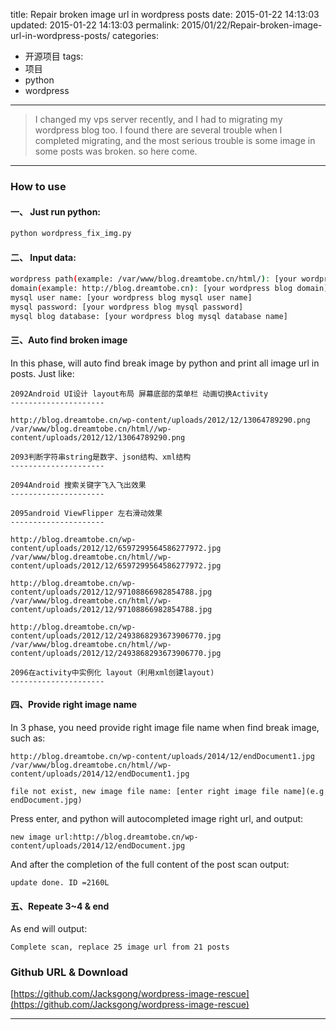 title: Repair broken image url in wordpress posts
date: 2015-01-22 14:13:03
updated: 2015-01-22 14:13:03
permalink: 2015/01/22/Repair-broken-image-url-in-wordpress-posts/
categories:
- 开源项目
tags:
- 项目
- python
- wordpress

---

>I changed my vps server recently, and I had to migrating my wordpress blog too. I found there are several trouble when I completed migrating, and the most serious trouble is some image in some posts was broken. so here come.

<!--more-->

---
### How to use
#### 一、 Just run python:

```bash
python wordpress_fix_img.py
```

#### 二、 Input data:

```bash
wordpress path(example: /var/www/blog.dreamtobe.cn/html/): [your wordpress absolute path]
domain(example: http://blog.dreamtobe.cn): [your wordpress blog domain]
mysql user name: [your wordpress blog mysql user name]
mysql password: [your wordpress blog mysql password]
mysql blog database: [your wordpress blog mysql database name]
```
#### 三、Auto find broken image

In this phase, will auto find break image by python and print all image url in posts. Just like:

```
2092Android UI设计 layout布局 屏幕底部的菜单栏 动画切换Activity
---------------------

http://blog.dreamtobe.cn/wp-content/uploads/2012/12/13064789290.png
/var/www/blog.dreamtobe.cn/html//wp-content/uploads/2012/12/13064789290.png

2093判断字符串string是数字、json结构、xml结构
---------------------

2094Android 搜索关键字飞入飞出效果
---------------------

2095android ViewFlipper 左右滑动效果
---------------------

http://blog.dreamtobe.cn/wp-content/uploads/2012/12/6597299564586277972.jpg
/var/www/blog.dreamtobe.cn/html//wp-content/uploads/2012/12/6597299564586277972.jpg

http://blog.dreamtobe.cn/wp-content/uploads/2012/12/97108866982854788.jpg
/var/www/blog.dreamtobe.cn/html//wp-content/uploads/2012/12/97108866982854788.jpg

http://blog.dreamtobe.cn/wp-content/uploads/2012/12/2493868293673906770.jpg
/var/www/blog.dreamtobe.cn/html//wp-content/uploads/2012/12/2493868293673906770.jpg

2096在activity中实例化 layout（利用xml创建layout)
---------------------
```

#### 四、Provide right image name

In 3 phase, you need provide right image file name when find break image, such as:

```
http://blog.dreamtobe.cn/wp-content/uploads/2014/12/endDocument1.jpg
/var/www/blog.dreamtobe.cn/html//wp-content/uploads/2014/12/endDocument1.jpg

file not exist, new image file name: [enter right image file name](e.g endDocument.jpg)
```

Press enter, and python will autocompleted image right url, and output:

```
new image url:http://blog.dreamtobe.cn/wp-content/uploads/2014/12/endDocument.jpg
```

And after the completion of the full content of the post scan output:

```
update done. ID =2160L
```

#### 五、Repeate 3~4 & end

As end will output:

```
Complete scan, replace 25 image url from 21 posts
```


### Github URL & Download

[https://github.com/Jacksgong/wordpress-image-rescue](https://github.com/Jacksgong/wordpress-image-rescue)

---
